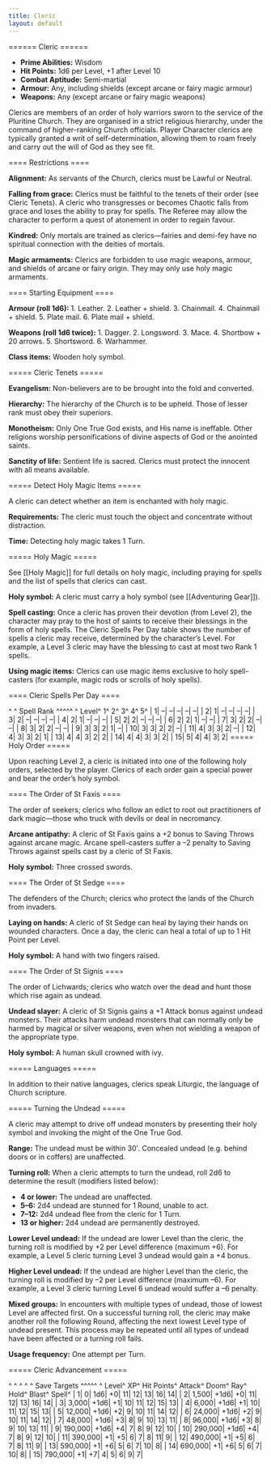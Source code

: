 ```yaml
---
title: Cleric
layout: default
---
```

====== Cleric ======

  * **Prime Abilities:** Wisdom
  * **Hit Points:** 1d6 per Level, +1 after Level 10
  * **Combat Aptitude:** Semi-martial
  * **Armour:** Any, including shields (except arcane or fairy magic armour)
  * **Weapons:** Any (except arcane or fairy magic weapons)

Clerics are members of an order of holy warriors sworn to the service of the Pluritine Church. They are organised in a strict religious hierarchy, under the command of higher-ranking Church officials. Player Character clerics are typically granted a writ of self-determination, allowing them to roam freely and carry out the will of God as they see fit.

==== Restrictions ====

**Alignment:** As servants of the Church, clerics must be Lawful or Neutral.

**Falling from grace:** Clerics must be faithful to the tenets of their order (see Cleric Tenets). A cleric who transgresses or becomes Chaotic falls from grace and loses the ability to pray for spells. The Referee may allow the character to perform a quest of atonement in order to regain favour.

**Kindred:** Only mortals are trained as clerics—fairies and demi-fey have no spiritual connection with the deities of mortals.

**Magic armaments:** Clerics are forbidden to use magic weapons, armour, and shields of arcane or fairy origin. They may only use holy magic armaments.

==== Starting Equipment ====

**Armour (roll 1d6):** 1. Leather. 2. Leather + shield. 3. Chainmail. 4. Chainmail + shield. 5. Plate mail. 6. Plate mail + shield.

**Weapons (roll 1d6 twice):** 1. Dagger. 2. Longsword. 3. Mace. 4. Shortbow + 20 arrows. 5. Shortsword. 6. Warhammer.

**Class items:** Wooden holy symbol.

===== Cleric Tenets =====

**Evangelism:** Non-believers are to be brought into the fold and converted.

**Hierarchy:** The hierarchy of the Church is to be upheld. Those of lesser rank must obey their superiors.

**Monotheism:** Only One True God exists, and His name is ineffable. Other religions worship personifications of divine aspects of God or the anointed saints.

**Sanctity of life:** Sentient life is sacred. Clerics must protect the innocent with all means available.

===== Detect Holy Magic Items =====

A cleric can detect whether an item is enchanted with holy magic.

**Requirements:** The cleric must touch the object and concentrate without distraction.

**Time:** Detecting holy magic takes 1 Turn.

===== Holy Magic =====

See [[Holy Magic]] for full details on holy magic, including praying for spells and the list of spells that clerics can cast.

**Holy symbol:** A cleric must carry a holy symbol (see [[Adventuring Gear]]).

**Spell casting:** Once a cleric has proven their devotion (from Level 2), the character may pray to the host of saints to receive their blessings in the form of holy spells. The Cleric Spells Per Day table shows the number of spells a cleric may receive, determined by the character’s Level. For example, a Level 3 cleric may have the blessing to cast at most two Rank 1 spells.

**Using magic items:** Clerics can use magic items exclusive to holy spell-casters (for example, magic rods or scrolls of holy spells).

==== Cleric Spells Per Day ====

^ ^  Spell Rank  ^^^^^
^ Level^ 1^ 2^ 3^ 4^ 5^
| 1| –| –| –| –| –|
| 2| 1| –| –| –| –|
| 3| 2| –| –| –| –|
| 4| 2| 1| –| –| –|
| 5| 2| 2| –| –| –|
| 6| 2| 2| 1| –| –|
| 7| 3| 2| 2| –| –|
| 8| 3| 2| 2| –| –|
| 9| 3| 3| 2| 1| –|
| 10| 3| 3| 2| 2| –|
| 11| 4| 3| 3| 2| –|
| 12| 4| 3| 3| 2| 1|
| 13| 4| 4| 3| 2| 2|
| 14| 4| 4| 3| 3| 2|
| 15| 5| 4| 4| 3| 2|
===== Holy Order =====

Upon reaching Level 2, a cleric is initiated into one of the following holy orders, selected by the player. Clerics of each order gain a special power and bear the order’s holy symbol.

==== The Order of St Faxis ====

The order of seekers; clerics who follow an edict to root out practitioners of dark magic—those who truck with devils or deal in necromancy.

**Arcane antipathy:** A cleric of St Faxis gains a +2 bonus to Saving Throws against arcane magic. Arcane spell-casters suffer a –2 penalty to Saving Throws against spells cast by a cleric of St Faxis.

**Holy symbol:** Three crossed swords.

==== The Order of St Sedge ====

The defenders of the Church; clerics who protect the lands of the Church from invaders.

**Laying on hands:** A cleric of St Sedge can heal by laying their hands on wounded characters. Once a day, the cleric can heal a total of up to 1 Hit Point per Level.

**Holy symbol:** A hand with two fingers raised.

==== The Order of St Signis ====

The order of Lichwards; clerics who watch over the dead and hunt those which rise again as undead.

**Undead slayer:** A cleric of St Signis gains a +1 Attack bonus against undead monsters. Their attacks harm undead monsters that can normally only be harmed by magical or silver weapons, even when not wielding a weapon of the appropriate type.

**Holy symbol:** A human skull crowned with ivy.

===== Languages =====

In addition to their native languages, clerics speak Liturgic, the language of Church scripture.

===== Turning the Undead =====

A cleric may attempt to drive off undead monsters by presenting their holy symbol and invoking the might of the One True God.

**Range:** The undead must be within 30′. Concealed undead (e.g. behind doors or in coffers) are unaffected.

**Turning roll:** When a cleric attempts to turn the undead, roll 2d6 to determine the result (modifiers listed below):
  * **4 or lower:** The undead are unaffected.
  * **5–6:** 2d4 undead are stunned for 1 Round, unable to act.
  * **7–12:** 2d4 undead flee from the cleric for 1 Turn.
  * **13 or higher:** 2d4 undead are permanently destroyed.

**Lower Level undead:** If the undead are lower Level than the cleric, the turning roll is modified by +2 per Level difference (maximum +6). For example, a Level 5 cleric turning Level 3 undead would gain a +4 bonus.

**Higher Level undead:** If the undead are higher Level than the cleric, the turning roll is modified by –2 per Level difference (maximum –6). For example, a Level 3 cleric turning Level 6 undead would suffer a –6 penalty.

**Mixed groups:** In encounters with multiple types of undead, those of lowest Level are affected first. On a successful turning roll, the cleric may make another roll the following Round, affecting the next lowest Level type of undead present. This process may be repeated until all types of undead have been affected or a turning roll fails.

**Usage frequency:** One attempt per Turn.

===== Cleric Advancement =====

^ ^ ^ ^ ^  Save Targets  ^^^^^
^ Level^ XP^ Hit Points^ Attack^ Doom^ Ray^ Hold^ Blast^ Spell^
| 1| 0| 1d6| +0| 11| 12| 13| 16| 14|
| 2| 1,500| +1d6| +0| 11| 12| 13| 16| 14|
| 3| 3,000| +1d6| +1| 10| 11| 12| 15| 13|
| 4| 6,000| +1d6| +1| 10| 11| 12| 15| 13|
| 5| 12,000| +1d6| +2| 9| 10| 11| 14| 12|
| 6| 24,000| +1d6| +2| 9| 10| 11| 14| 12|
| 7| 48,000| +1d6| +3| 8| 9| 10| 13| 11|
| 8| 96,000| +1d6| +3| 8| 9| 10| 13| 11|
| 9| 190,000| +1d6| +4| 7| 8| 9| 12| 10|
| 10| 290,000| +1d6| +4| 7| 8| 9| 12| 10|
| 11| 390,000| +1| +5| 6| 7| 8| 11| 9|
| 12| 490,000| +1| +5| 6| 7| 8| 11| 9|
| 13| 590,000| +1| +6| 5| 6| 7| 10| 8|
| 14| 690,000| +1| +6| 5| 6| 7| 10| 8|
| 15| 790,000| +1| +7| 4| 5| 6| 9| 7|
